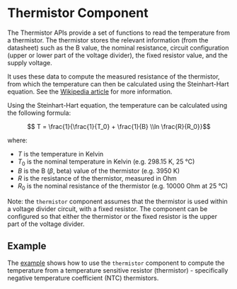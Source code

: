 # Thermistor Component

The Thermistor APIs provide a set of functions to read the temperature from a
thermistor. The thermistor stores the relevant information (from the datasheet)
such as the B value, the nominal resistance, circuit configuration (upper or
lower part of the voltage divider), the fixed resistor value, and the supply
voltage.

It uses these data to compute the measured resistance of the thermistor, from
which the temperature can then be calculated using the Steinhart-Hart equation.
See the [Wikipedia
article](https://en.wikipedia.org/wiki/Steinhart%E2%80%93Hart_equation) for more
information.

Using the Steinhart-Hart equation, the temperature can be calculated using the
following formula:

```math
    T = \frac{1}{\frac{1}{T_0} + \frac{1}{B} \\ln \frac{R}{R_0}}
```

where:

- $T$ is the temperature in Kelvin
- $T_0$ is the nominal temperature in Kelvin (e.g. 298.15 K, 25 °C)
- $B$ is the B ($\beta$, beta) value of the thermistor (e.g. 3950 K)
- $R$ is the resistance of the thermistor, measured in Ohm
- $R_0$ is the nominal resistance of the thermistor (e.g. 10000 Ohm at 25 °C)

Note: the `thermistor` component assumes that the thermistor is used within a
voltage divider circuit, with a fixed resistor. The component can be configured
so that either the thermistor or the fixed resistor is the upper part of the
voltage divider.

## Example

The [example](./example) shows how to use the `thermistor` component to compute
the temperature from a temperature sensitive resistor (thermistor) -
specifically negative temperature coefficient (NTC) thermistors.
